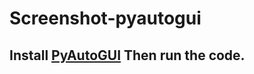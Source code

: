# Screenshot-pyautogui
## Install [PyAutoGUI](https://pypi.org/project/PyAutoGUI/)  Then run the code. 

